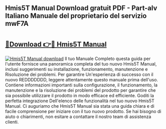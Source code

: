 ## Hmis5T Manual Download gratuit PDF - Part-alv Italiano Manuale del proprietario del servizio mwF7A

# <h2><a href="http://dfgqh9.blite.top/?on=Hmis5T+Manual">🔗Download 👉🔴 Hmis5T Manual</a></h2>

[![Hmis5T Manual download](https://i.imgur.com/lujVjoI.png)](http://dfgqh9.blite.top/?on=Hmis5T+Manual)
Il tuo Manuale Completo questa guida per l'utente fornisce una panoramica completa del tuo nuovo Hmis5T Manual, inclusi suggerimenti su installazione, funzionamento, manutenzione e Risoluzione dei problemi. Per garantire Un'esperienza di successo con il nuovo REDDDDDDD, leggere attentamente questo manuale prima dell'uso. Contiene informazioni importanti sulla configurazione, il funzionamento, la manutenzione e la risoluzione dei problemi del prodotto per garantire che sia possibile utilizzare il prodotto in modo efficace ed efficiente. Goditi la perfetta integrazione Dell'elenco delle funzionalità nel tuo nuovo Hmis5T Manual. Ci auguriamo che Hmis5T Manual sia stata una guida chiara e di facile comprensione per iniziare con il tuo nuovo prodotto. Se hai bisogno di aiuto o chiarimenti, non esitare a contattare il nostro team di assistenza clienti.
